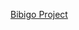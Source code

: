 [Bibigo Project](https://docs.google.com/spreadsheets/d/13ShorQ9u07_P_JC-EEMAX6lSNnU04sD94xgUlkM6CAg/edit?usp=sharing)   